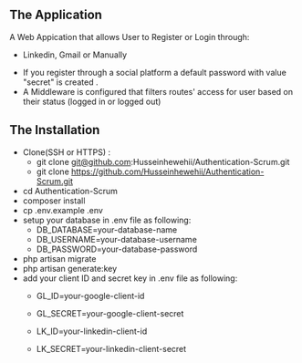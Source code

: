 
## The Application

A Web Appication that allows User to Register or Login through:
 - Linkedin, Gmail or Manually
*   If you register through a social platform a default password with value "secret" is created .
*   A Middleware is configured that filters routes' access for user based on their status (logged in or logged out) 

## The Installation
- Clone(SSH or HTTPS) : 
    * git clone git@github.com:Husseinhewehii/Authentication-Scrum.git
    * git clone https://github.com/Husseinhewehii/Authentication-Scrum.git
- cd Authentication-Scrum
- composer install
- cp .env.example .env
- setup your database in .env file as following:
    * DB_DATABASE=your-database-name
    * DB_USERNAME=your-database-username
    * DB_PASSWORD=your-database-password
- php artisan migrate
- php artisan generate:key
- add your client ID and secret key in .env file as following:  
    * GL_ID=your-google-client-id
    * GL_SECRET=your-google-client-secret

    * LK_ID=your-linkedin-client-id
    * LK_SECRET=your-linkedin-client-secret


